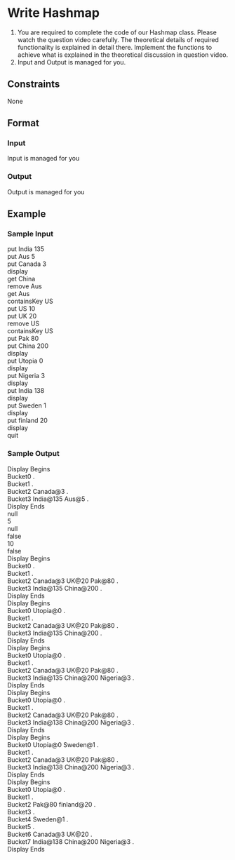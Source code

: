 # Write Hashmap

1. You are required to complete the code of our Hashmap class. Please watch the question video carefully. The theoretical details of required functionality is explained in detail there. Implement the functions to achieve what is explained in the theoretical discussion in question video.
2. Input and Output is managed for you.

## Constraints
None

## Format
### Input
Input is managed for you

### Output
Output is managed for you

## Example
### Sample Input

put India 135   
put Aus 5   
put Canada 3    
display     
get China   
remove Aus  
get Aus     
containsKey US  
put US 10   
put UK 20   
remove US   
containsKey US  
put Pak 80  
put China 200   
display     
put Utopia 0    
display     
put Nigeria 3   
display     
put India 138   
display     
put Sweden 1    
display     
put finland 20  
display     
quit

### Sample Output   
Display Begins  
Bucket0 .   
Bucket1 .   
Bucket2 Canada@3 .  
Bucket3 India@135 Aus@5 .   
Display Ends    
null    
5   
null    
false   
10  
false   
Display Begins  
Bucket0 .   
Bucket1 .   
Bucket2 Canada@3 UK@20 Pak@80 .     
Bucket3 India@135 China@200 .   
Display Ends    
Display Begins  
Bucket0 Utopia@0 .  
Bucket1 .   
Bucket2 Canada@3 UK@20 Pak@80 .     
Bucket3 India@135 China@200 .   
Display Ends    
Display Begins  
Bucket0 Utopia@0 .  
Bucket1 .   
Bucket2 Canada@3 UK@20 Pak@80 .     
Bucket3 India@135 China@200 Nigeria@3 .     
Display Ends    
Display Begins  
Bucket0 Utopia@0 .  
Bucket1 .   
Bucket2 Canada@3 UK@20 Pak@80 .     
Bucket3 India@138 China@200 Nigeria@3 .     
Display Ends    
Display Begins  
Bucket0 Utopia@0 Sweden@1 .     
Bucket1 .   
Bucket2 Canada@3 UK@20 Pak@80 .     
Bucket3 India@138 China@200 Nigeria@3 .     
Display Ends    
Display Begins  
Bucket0 Utopia@0 .  
Bucket1 .   
Bucket2 Pak@80 finland@20 .     
Bucket3 .   
Bucket4 Sweden@1 .  
Bucket5 .   
Bucket6 Canada@3 UK@20 .    
Bucket7 India@138 China@200 Nigeria@3 .     
Display Ends    